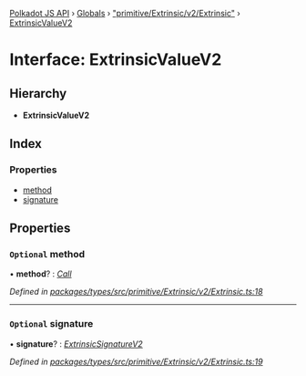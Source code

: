 [Polkadot JS API](../README.md) › [Globals](../globals.md) › ["primitive/Extrinsic/v2/Extrinsic"](../modules/_primitive_extrinsic_v2_extrinsic_.md) › [ExtrinsicValueV2](_primitive_extrinsic_v2_extrinsic_.extrinsicvaluev2.md)

# Interface: ExtrinsicValueV2

## Hierarchy

* **ExtrinsicValueV2**

## Index

### Properties

* [method](_primitive_extrinsic_v2_extrinsic_.extrinsicvaluev2.md#optional-method)
* [signature](_primitive_extrinsic_v2_extrinsic_.extrinsicvaluev2.md#optional-signature)

## Properties

### `Optional` method

• **method**? : *[Call](_interfaces_runtime_types_.call.md)*

*Defined in [packages/types/src/primitive/Extrinsic/v2/Extrinsic.ts:18](https://github.com/polkadot-js/api/blob/7ac3043f83/packages/types/src/primitive/Extrinsic/v2/Extrinsic.ts#L18)*

___

### `Optional` signature

• **signature**? : *[ExtrinsicSignatureV2](../classes/_primitive_extrinsic_v2_extrinsicsignature_.extrinsicsignaturev2.md)*

*Defined in [packages/types/src/primitive/Extrinsic/v2/Extrinsic.ts:19](https://github.com/polkadot-js/api/blob/7ac3043f83/packages/types/src/primitive/Extrinsic/v2/Extrinsic.ts#L19)*
